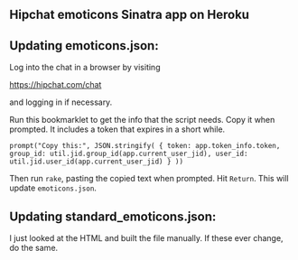## Hipchat emoticons Sinatra app on Heroku

## Updating emoticons.json:

Log into the chat in a browser by visiting

  <https://hipchat.com/chat>

and logging in if necessary.

Run this bookmarklet to get the info that the script needs. Copy it when prompted. It includes a token that expires in a short while.

    prompt("Copy this:", JSON.stringify( { token: app.token_info.token, group_id: util.jid.group_id(app.current_user_jid), user_id: util.jid.user_id(app.current_user_jid) } ))

Then run `rake`, pasting the copied text when prompted. Hit `Return`. This will update `emoticons.json`.

## Updating standard\_emoticons.json:

I just looked at the HTML and built the file manually.
If these ever change, do the same.

